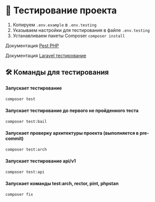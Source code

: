 # 💾 Тестирование проекта

1. Копируем `.env.example` в `.env.testing`
2. Указываем настройки для тестирования в файле `.env.testing`
3. Устанавливаем пакеты Composer `composer install`

Документация [Pest PHP](https://pestphp.com/docs/installation) 

Документация [Laravel тестирование](https://laravel.com/docs/12.x/testing) 

## 🛠️ Команды для тестирования

#### Запускает тестирование

```bash
composer test
```

#### Запускает тестирование до первого не пройденного теста

```bash
composer test:bail
```

#### Запускает проверку архитектуры проекта (выполняется в pre-commit)

```bash
composer test:arch
```

#### Запускает тестирование api/v1

```bash
composer test:api
```

#### Запускает команды test:arch, rector, pint, phpstan

```bash
composer fix
```

